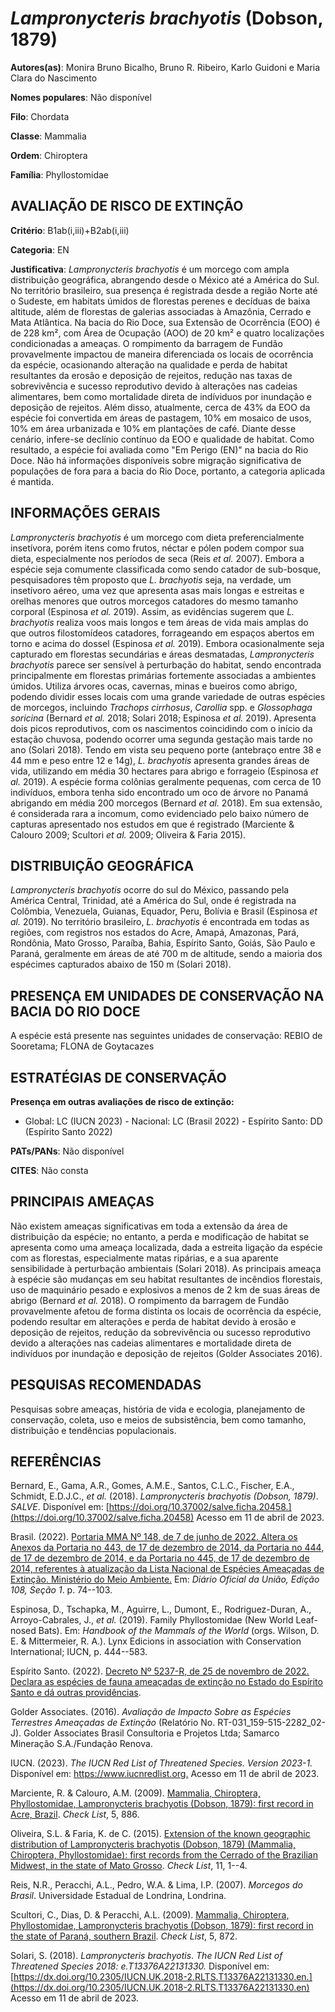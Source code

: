 # *Lampronycteris brachyotis* (Dobson, 1879)

**Autores(as)**: Monira Bruno Bicalho, Bruno R. Ribeiro, Karlo Guidoni e Maria Clara do Nascimento

**Nomes populares**: Não disponível

**Filo**: Chordata

**Classe**: Mammalia

**Ordem**: Chiroptera

**Família**: Phyllostomidae

## AVALIAÇÃO DE RISCO DE EXTINÇÃO

**Critério**: B1ab(i,iii)+B2ab(i,iii)

**Categoria**: EN

**Justificativa**: *Lampronycteris brachyotis* é um morcego com ampla distribuição geográfica, abrangendo desde o México até a América do Sul.  No território brasileiro, sua presença é registrada desde a região Norte até o Sudeste, em habitats úmidos de florestas perenes e decíduas de baixa altitude, além de florestas de galerias associadas à Amazônia, Cerrado e Mata Atlântica. Na bacia do Rio Doce, sua Extensão de Ocorrência (EOO) é de 228 km², com Área de Ocupação (AOO) de 20 km² e quatro localizações condicionadas a ameaças. O rompimento da barragem de Fundão provavelmente impactou de maneira diferenciada os locais de ocorrência da espécie, ocasionando alteração na qualidade e perda de habitat resultantes da erosão e deposição de rejeitos, redução nas taxas de sobrevivência e sucesso reprodutivo devido à alterações nas cadeias alimentares, bem como mortalidade direta de indíviduos por inundação e deposição de rejeitos. Além disso,
atualmente, cerca de 43% da EOO da espécie foi convertida em áreas de pastagem, 10% em mosaico de usos, 10% em área urbanizada e 10% em plantações de café. Diante desse cenário, infere-se declínio contínuo da EOO e qualidade de habitat. Como resultado, a espécie foi avaliada como "Em Perigo (EN)" na bacia do Rio Doce. Não há informações disponíveis sobre migração significativa de populações de fora para a bacia do Rio Doce, portanto, a categoria aplicada é mantida.

## INFORMAÇÕES GERAIS

*Lampronycteris brachyotis* é um morcego com dieta preferencialmente insetívora, porém itens como frutos, néctar e pólen podem compor sua dieta, especialmente nos períodos de seca (Reis *et al.* 2007). Embora a espécie seja comumente classificada como sendo catador de sub-bosque, pesquisadores têm proposto que *L. brachyotis* seja, na verdade, um insetívoro aéreo, uma vez que apresenta asas mais longas e estreitas e orelhas menores que outros morcegos catadores do mesmo tamanho corporal (Espinosa *et al.* 2019). Assim, as evidências sugerem que *L.  brachyotis* realiza voos mais longos e tem áreas de vida mais amplas do que outros filostomídeos catadores, forrageando em espaços abertos em torno e acima do dossel (Espinosa *et al.* 2019). Embora ocasionalmente seja capturado em florestas secundárias e áreas desmatadas, *Lampronycteris brachyotis* parece ser sensível à perturbação do habitat, sendo encontrada principalmente em florestas primárias fortemente
associadas a ambientes úmidos. Utiliza árvores ocas, cavernas, minas e bueiros como abrigo, podendo dividir esses locais com uma grande variedade de outras espécies de morcegos, incluindo *Trachops cirrhosus*, *Carollia* spp. e *Glossophaga soricina* (Bernard *et al.* 2018; Solari 2018; Espinosa *et al.* 2019). Apresenta dois picos reprodutivos, com os nascimentos coincidindo com o início da estação chuvosa, podendo ocorrer uma segunda gestação mais tarde no ano (Solari 2018). Tendo em vista seu pequeno porte (antebraço entre 38 e 44 mm e peso entre 12 e 14g), *L. brachyotis* apresenta grandes áreas de vida, utilizando em média 30 hectares para abrigo e forrageio (Espinosa *et al.* 2019). A espécie forma colônias geralmente pequenas, com cerca de 10 indivíduos, embora tenha sido encontrado um oco de árvore no Panamá abrigando em média 200 morcegos (Bernard *et al.* 2018). Em sua extensão, é considerada rara a incomum, como evidenciado pelo baixo número de capturas
apresentado nos estudos em que é registrado (Marciente & Calouro 2009; Scultori *et al.* 2009; Oliveira & Faria 2015).

## DISTRIBUIÇÃO GEOGRÁFICA

*Lampronycteris brachyotis* ocorre do sul do México, passando pela América Central, Trinidad, até a América do Sul, onde é registrada na Colômbia, Venezuela, Guianas, Equador, Peru, Bolívia e Brasil (Espinosa *et al.* 2019). No território brasileiro, *L. brachyotis* é encontrada em todas as regiões, com registros nos estados do Acre, Amapá, Amazonas, Pará, Rondônia, Mato Grosso, Paraíba, Bahia, Espírito Santo, Goiás, São Paulo e Paraná, geralmente em áreas de até 700 m de altitude, sendo a maioria dos espécimes capturados abaixo de 150 m (Solari 2018).

## PRESENÇA EM UNIDADES DE CONSERVAÇÃO NA BACIA DO RIO DOCE

A espécie está presente nas seguintes unidades de conservação: REBIO de Sooretama; FLONA de Goytacazes

## ESTRATÉGIAS DE CONSERVAÇÃO

**Presença em outras avaliações de risco de extinção:**

-   Global: LC (IUCN 2023) -   Nacional: LC (Brasil 2022) -   Espírito Santo: DD (Espírito Santo 2022)

**PATs/PANs**: Não disponível

**CITES**: Não consta

## PRINCIPAIS AMEAÇAS

Não existem ameaças significativas em toda a extensão da área de distribuição da espécie; no entanto, a perda e modificação de habitat se apresenta como uma ameaça localizada, dada a estreita ligação da espécie com as florestas, especialmente matas ripárias, e a sua aparente sensibilidade à perturbação ambientais (Solari 2018). As principais ameaça à espécie são mudanças em seu habitat resultantes de incêndios florestais, uso de maquinário pesado e explosivos a menos de 2 km de suas áreas de abrigo (Bernard *et al.* 2018). O rompimento da barragem de Fundão provavelmente afetou de forma distinta os locais de ocorrência da espécie, podendo resultar em alterações e perda de habitat devido à erosão e deposição de rejeitos, redução da sobrevivência ou sucesso reprodutivo devido a alterações nas cadeias alimentares e mortalidade direta de indivíduos por inundação e deposição de rejeitos (Golder Associates 2016).

## PESQUISAS RECOMENDADAS

Pesquisas sobre ameaças, história de vida e ecologia, planejamento de conservação, coleta, uso e meios de subsistência, bem como tamanho, distribuição e tendências populacionais.

## REFERÊNCIAS

Bernard, E., Gama, A.R., Gomes, A.M.E., Santos, C.L.C., Fischer, E.A., Schmidt, E.D.J.C., *et al.* (2018). *Lampronycteris brachyotis (Dobson, 1879)*. *SALVE*. Disponível em: [https://doi.org/10.37002/salve.ficha.20458.](https://doi.org/10.37002/salve.ficha.20458) Acesso em 11 de abril de 2023.

Brasil. (2022). [Portaria MMA Nº 148, de 7 de junho de 2022. Altera os Anexos da Portaria no 443, de 17 de dezembro de 2014, da Portaria no 444, de 17 de dezembro de 2014, e da Portaria no 445, de 17 de dezembro de 2014, referentes à atualização da Lista Nacional de Espécies Ameaçadas de Extinção. Ministério do Meio Ambiente.](https://in.gov.br/en/web/dou/-/portaria-mma-n-148-de-7-de-junho-de-2022-406272733) Em: *Diário Oficial da União, Edição 108, Seção 1*. p. 74--103.

Espinosa, D., Tschapka, M., Aguirre, L., Dumont, E., Rodriguez-Duran, A., Arroyo-Cabrales, J., *et al.* (2019). Family Phyllostomidae (New World Leaf-nosed Bats). Em: *Handbook of the Mammals of the World* (orgs. Wilson, D. E. & Mittermeier, R. A.). Lynx Edicions in association with Conservation International; IUCN, p. 444--583.

Espírito Santo. (2022). [Decreto Nº 5237-R, de 25 de novembro de 2022.  Declara as espécies de fauna ameaçadas de extinção no Estado do Espírito Santo e dá outras providências](https://iema.es.gov.br/Media/iema/FAUNA/Decreto%205237-R_2022_25-Nov%20-%20Fauna%20(s-peixes)%20-%20Lista%20de%20Esp%C3%A9cies%20Amea%C3%A7adas%20de%20Extin%C3%A7%C3%A3o.pdf).

Golder Associates. (2016). *Avaliação de Impacto Sobre as Espécies Terrestres Ameaçadas de Extinção* (Relatório No.  RT-031_159-515-2282_02-J). Golder Associates Brasil Consultoria e Projetos Ltda; Samarco Mineração S.A./Fundação Renova.

IUCN. (2023). *The IUCN Red List of Threatened Species. Version 2023-1.* Disponível em: <https://www.iucnredlist.org.> Acesso em 11 de abril de 2023.

Marciente, R. & Calouro, A.M. (2009). [Mammalia, Chiroptera, Phyllostomidae, Lampronycteris brachyotis (Dobson, 1879): first record in Acre, Brazil](https://doi.org/10.15560/5.4.886). *Check List*, 5, 886.

Oliveira, S.L. & Faria, K. de C. (2015). [Extension of the known geographic distribution of Lampronycteris brachyotis (Dobson, 1879) (Mammalia, Chiroptera, Phyllostomidae): first records from the Cerrado of the Brazilian Midwest, in the state of Mato Grosso](https://doi.org/10.15560/11.3.1635). *Check List*, 11, 1--4.

Reis, N.R., Peracchi, A.L., Pedro, W.A. & Lima, I.P. (2007). *Morcegos do Brasil*. Universidade Estadual de Londrina, Londrina.

Scultori, C., Dias, D. & Peracchi, A.L. (2009). [Mammalia, Chiroptera, Phyllostomidae, Lampronycteris brachyotis (Dobson, 1879): first record in the state of Paraná, southern Brazil](https://doi.org/10.15560/5.4.872). *Check List*, 5, 872.

Solari, S. (2018). *Lampronycteris brachyotis*. *The IUCN Red List of Threatened Species 2018: e.T13376A22131330.* Disponível em: [https://dx.doi.org/10.2305/IUCN.UK.2018-2.RLTS.T13376A22131330.en.](https://dx.doi.org/10.2305/IUCN.UK.2018-2.RLTS.T13376A22131330.en) Acesso em 11 de abril de 2023.
